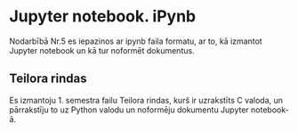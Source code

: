 # Jupyter notebook. iPynb
Nodarbībā Nr.5 es iepazinos ar ipynb faila formatu, ar to, kā izmantot Jupyter notebook un kā tur noformēt dokumentus.

## Teilora rindas
Es izmantoju 1. semestra failu Teilora rindas, kurš ir uzrakstīts C valoda, un pārrakstīju to uz Python valodu un noformēju dokumentu Jupyter notebook-ā.
